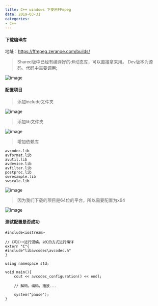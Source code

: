 ```yaml
---
title: C++ windows 下使用FFmpeg
date: 2019-03-31
categories:
- C++
---
```

<!-- toc -->

#### 下载编译库

地址：https://ffmpeg.zeranoe.com/builds/

> Shared版中已经有编译好的dll动态库，可以直接拿来用。
Dev版本为源码，代码中需要调用;

![image](/images/ffmpeg1.jpg)

#### 配置项目

> 添加include文件夹

![image](/images/ffmpeg2.jpg)

> 添加lib文件夹

![image](/images/ffmpeg4.jpg)


> 增加依赖库

```
avcodec.lib
avformat.lib
avutil.lib
avdevice.lib
avfilter.lib
postproc.lib
swresample.lib
swscale.lib
```
![image](/images/ffmpeg3.jpg)

> 因为我们下载的项目是64位的平台，所以需要配置为x64

![image](/images/ffmpeg5.jpg)

#### 测试配置是否成功

```
#include<iostream>

// C和C++进行混编，以C的方式进行编译
extern "C"{
#include"libavcodec\avcodec.h"
}

using namespace std;

void main(){
	cout << avcodec_configuration() << endl;

	// 解码，编码，播放...

	system("pause");
}
```
